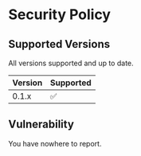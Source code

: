 # Security Policy

## Supported Versions

All versions supported and up to date.

| Version | Supported          |
| ------- | ------------------ |
| 0.1.x   | :white_check_mark: |

## Vulnerability

You have nowhere to report.
